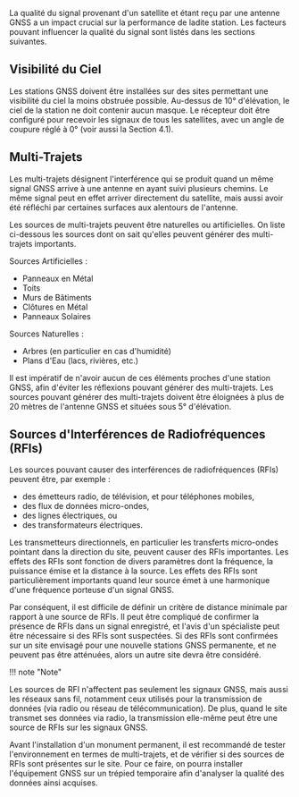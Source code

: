 La qualité du signal provenant d'un satellite et étant reçu par une antenne GNSS a un impact crucial sur la performance de ladite station. Les facteurs pouvant influencer la qualité du signal sont listés dans les sections suivantes.

## Visibilité du Ciel

Les stations GNSS doivent être installées sur des sites permettant une visibilité du ciel la moins obstruée possible. Au-dessus de 10° d'élévation, le ciel de la station ne doit contenir aucun masque. Le récepteur doit être configuré pour recevoir les signaux de tous les satellites, avec un angle de coupure réglé à 0° (voir aussi la Section 4.1).

## Multi-Trajets

Les multi-trajets désignent l'interférence qui se produit quand un même signal GNSS arrive à une antenne en ayant suivi plusieurs chemins. Le même signal peut en effet arriver directement du satellite, mais aussi avoir été réfléchi par certaines surfaces aux alentours de l'antenne.

Les sources de multi-trajets peuvent être naturelles ou artificielles. On liste ci-dessous les sources dont on sait qu'elles peuvent générer des multi-trajets importants.

Sources Artificielles :

- Panneaux en Métal
- Toits
- Murs de Bâtiments
- Clôtures en Métal
- Panneaux Solaires

Sources Naturelles :

- Arbres (en particulier en cas d'humidité)
- Plans d'Eau (lacs, rivières, etc.)

Il est impératif de n'avoir aucun de ces éléments proches d'une station GNSS, afin d'éviter les réflexions pouvant générer des multi-trajets. Les sources pouvant générer des multi-trajets doivent être éloignées à plus de 20 mètres de l'antenne GNSS et situées sous 5° d'élévation.

## Sources d'Interférences de Radiofréquences (RFIs)

Les sources pouvant causer des interférences de radiofréquences (RFIs) peuvent être, par exemple :

- des émetteurs radio, de télévision, et pour téléphones mobiles, 
- des flux de données micro-ondes,
- des lignes électriques, ou
- des transformateurs électriques.

Les transmetteurs directionnels, en particulier les transferts micro-ondes pointant dans la direction du site, peuvent causer des RFIs importantes. Les effets des RFIs sont fonction de divers paramètres dont la fréquence, la puissance émise et la distance à la source. Les effets des RFIs sont particulièrement importants quand leur source émet à une harmonique d'une fréquence porteuse d'un signal GNSS.

Par conséquent, il est difficile de définir un critère de distance minimale par rapport à une source de RFIs. Il peut être compliqué de confirmer la présence de RFIs dans un signal enregistré, et l'avis d'un spécialiste peut être nécessaire si des RFIs sont suspectées. Si des RFIs sont confirmées sur un site envisagé pour une nouvelle stations GNSS permanente, et ne peuvent pas être atténuées, alors un autre site devra être considéré.

!!! note "Note"

Les sources de RFI n'affectent pas seulement les signaux GNSS, mais aussi les réseaux sans fil, notamment ceux utilisés pour la transmission de données (via radio ou réseau de télécommunication). De plus, quand le site transmet ses données via radio, la transmission elle-même peut être une source de RFIs sur les signaux GNSS.

Avant l'installation d'un monument permanent, il est recommandé de tester l'environnement en termes de multi-trajets, et de vérifier si des sources de RFIs sont présentes sur le site. Pour ce faire, on pourra installer l'équipement GNSS sur un trépied temporaire afin d'analyser la qualité des données ainsi acquises.